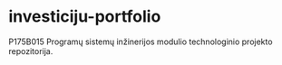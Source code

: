 # investiciju-portfolio
P175B015 Programų sistemų inžinerijos modulio technologinio projekto repozitorija.
